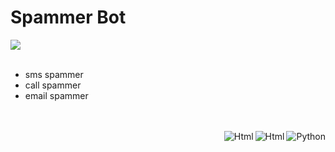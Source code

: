 <div align="left">
    <h1>Spammer Bot</h1>
    <img src="https://dazeinfo.com/wp-content/uploads/2020/08/spam-sms-blocking-apps-1.jpg"><br><br>
    <ul>
        <li>sms spammer</li>
        <li>call spammer</li>
        <li>email spammer</li>
    </ul><br><br>
    <img align="right" alt="Python" src="https://img.shields.io/badge/-PYTHON-252932?labelColor=4C8EDA&style=flat&logo=python&logoColor=20232A">
    <img align="right" alt="Html" src="https://img.shields.io/badge/-HTML-252932?labelColor=4C8EDA&style=flat&logo=flat&logoColor=20232A">
    <img align="right" alt="Html" src="https://img.shields.io/badge/-CSS-252932?labelColor=4C8EDA&style=flat&logo=flat&logoColor=20232A">
</div>
